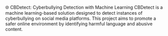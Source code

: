 🌐 CBDetect: Cyberbullying Detection with Machine Learning
CBDetect is a machine learning-based solution designed to detect instances of cyberbullying on social media platforms. This project aims to promote a safer online environment by identifying harmful language and abusive content. 
